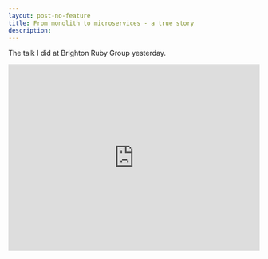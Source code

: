 ```yaml
---
layout: post-no-feature
title: From monolith to microservices - a true story
description: 
---
```

The talk I did at Brighton Ruby Group yesterday.

<iframe width="100%" height="375" src="https://www.youtube.com/embed/G6CIYUyI7mI?rel=0" frameborder="0" allowfullscreen></iframe>
